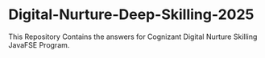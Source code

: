 # Digital-Nurture-Deep-Skilling-2025

This Repository Contains the answers for Cognizant Digital Nurture Skilling JavaFSE Program.
